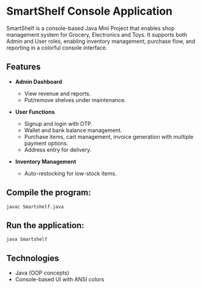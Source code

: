 # SmartShelf Console Application

SmartShelf is a console-based Java Mini Project that enables shop management system for Grocery, Electronics and Toys. It supports both Admin and User roles, enabling inventory management, purchase flow, and reporting in a colorful console interface.

## Features

- **Admin Dashboard**
  - View revenue and reports.
  - Put/remove shelves under maintenance.

- **User Functions**
  - Signup and login with OTP.
  - Wallet and bank balance management.
  - Purchase items, cart management, invoice generation with multiple payment options.
  - Address entry for delivery.

- **Inventory Management**
  - Auto-restocking for low-stock items.
 
  
## Compile the program:
    
    javac Smartshelf.java

## Run the application:

    java Smartshelf


## Technologies

- Java (OOP concepts)
- Console-based UI with ANSI colors

